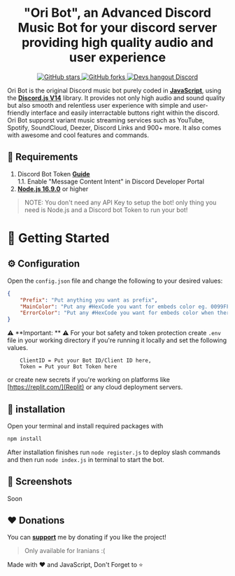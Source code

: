 <h1 align="center">"Ori Bot", an Advanced Discord Music Bot for your discord server providing high quality audio and user experience</h1>

<div align="center">
    <a href="https://github.com/vanny-y/Ori-Bot/stargazers"> <img src="https://img.shields.io/github/stars/iTzArshia/iTz-DJ.svg" alt="GitHub stars"/> </a>
    <a href="https://github.com/vanny-y/Ori-Bot/network"> <img src="https://img.shields.io/github/forks/iTzArshia/iTz-DJ.svg" alt="GitHub forks"/> </a>
    <a href="https://discord.gg/RuPcb5RV"> <img src="https://badgen.net/discord/members/RuPcb5RV" alt="Devs hangout Discord"/> </a>
</div>

Ori Bot is the original Discord music bot purely coded in **[JavaScript](https://www.javascript.com/)**, using the **[Discord.js V14](discord.js.org/)** library. It provides not only high audio and sound quality but also smooth and relentless user experience with simple and user-friendly interface and easily interractable buttons right within the discord. Ori Bot supporst variant music streaming services such as YouTube, Spotify, SoundCloud, Deezer, Discord Links and 900+ more. It also comes with awesome and cool features and commands.
## 🚧 Requirements
1. Discord Bot Token **[Guide](https://discordjs.guide/preparations/setting-up-a-bot-application.html#creating-your-bot)**  
   1.1. Enable "Message Content Intent" in Discord Developer Portal
2. **[Node.js 16.9.0](https://nodejs.org/en/download/)** or higher
> NOTE: You don't need any API Key to setup the bot! only thing you need is Node.js and a Discord bot Token to run your bot!
# 🚀 Getting Started
## ⚙️ Configuration
Open the `config.json` file and change the following to your desired values:
```json
{
    "Prefix": "Put anything you want as prefix", 
    "MainColor": "Put any #HexCode you want for embeds color eg. 0099FF",
    "ErrorColor": "Put any #HexCode you want for embeds color when there is an error eg. 0099FFD",
}
```
⚠️ **Important: ** ⚠️ For your bot safety and token protection create  `.env` file in your working directory if you're running it locally and set the following values.
```.env
    ClientID = Put your Bot ID/Client ID here,
    Token = Put your Bot Token here
```
or create new secrets if you're working on platforms like [https://replit.com/](Replit) or any cloud deployment servers.

## 🧠 installation
Open your terminal and install required packages with
```sh
npm install
```
After installation finishes run `node register.js` to deploy slash commands and then run `node index.js` in terminal to start the bot.
## 📸 Screenshots
Soon
## ❤️ Donations
You can **[support](https://reymit.ir/itz_arshia)** me by donating if you like the project!
> Only available for Iranians :(

Made with ❤️ and JavaScript, Don't Forget to ⭐
